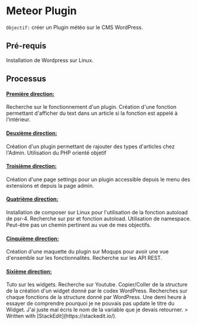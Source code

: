 
<h1>Meteor Plugin</h1>

`Objectif:` créer un Plugin météo sur le CMS WordPress.

<h2>Pré-requis</h2>
Installation de Wordpress sur Linux.

<h2>Processus</h2>

<h4><u>Première direction:</u></h4>
Recherche sur le fonctionnement d'un plugin. Création d'une fonction 					permettant d'afficher du text dans un article si la fonction est appelé à l'intérieur.

<h4><u>Deuxième direction:</u></h4>
Création d'un plugin permettant de rajouter des types d'articles chez l'Admin.
Utilisation du PHP orienté objetif

<h4><u>Troisième direction:</u></h4>
Création d'une page settings pour un plugin accessible depuis le menu des extensions et depuis la page admin.

<h4><u>Quatrième direction:</u></h4>
Installation de composer sur Linux pour l'utilisation de la fonction autoload de psr-4.
Recherche sur psr et fonction autoload.
Utilisation de namespace.
Peut-être pas un chemin pertinent au vue de mes objectifs.

<h4><u>Cinquième direction:</u></h4>
Création d'une maquette du plugin sur Moqups pour avoir une vue d'ensemble sur les fonctionnalités.
Recherche sur les API REST.

<h4><u>Sixième direction:</u></h4>
Tuto sur les widgets. Recherche sur Youtube. Copier/Coller de la structure de la création d'un widget donné par le codex WordPress.
Recherches sur chaque fonctions de la structure donné par WordPress.
Une demi heure à essayer de comprendre pourquoi je ne pouvais pas update le titre du Widget. J'ai juste mal écris le nom de la variable que je devais retourner.
> Written with [StackEdit](https://stackedit.io/).
<!--stackedit_data:
eyJoaXN0b3J5IjpbLTIwMjg1MDUwNTUsLTQ3Mjc3ODEzNCwxMT
U1NDEyMDgxLC0zNjgwNzI2ODYsLTEyOTg4Nzg4ODgsLTMyNjMz
MDM4MCwtNTY0OTIxNzA5LC0xMzQzODM3MTg0LDc4NTk5NTM4Ny
wyOTI0MTQ5OTYsLTEyMzkyMjM2OV19
-->
